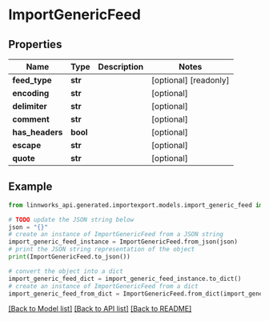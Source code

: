 # ImportGenericFeed


## Properties

Name | Type | Description | Notes
------------ | ------------- | ------------- | -------------
**feed_type** | **str** |  | [optional] [readonly] 
**encoding** | **str** |  | [optional] 
**delimiter** | **str** |  | [optional] 
**comment** | **str** |  | [optional] 
**has_headers** | **bool** |  | [optional] 
**escape** | **str** |  | [optional] 
**quote** | **str** |  | [optional] 

## Example

```python
from linnworks_api.generated.importexport.models.import_generic_feed import ImportGenericFeed

# TODO update the JSON string below
json = "{}"
# create an instance of ImportGenericFeed from a JSON string
import_generic_feed_instance = ImportGenericFeed.from_json(json)
# print the JSON string representation of the object
print(ImportGenericFeed.to_json())

# convert the object into a dict
import_generic_feed_dict = import_generic_feed_instance.to_dict()
# create an instance of ImportGenericFeed from a dict
import_generic_feed_from_dict = ImportGenericFeed.from_dict(import_generic_feed_dict)
```
[[Back to Model list]](../README.md#documentation-for-models) [[Back to API list]](../README.md#documentation-for-api-endpoints) [[Back to README]](../README.md)


